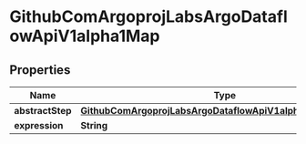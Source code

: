

# GithubComArgoprojLabsArgoDataflowApiV1alpha1Map


## Properties

Name | Type | Description | Notes
------------ | ------------- | ------------- | -------------
**abstractStep** | [**GithubComArgoprojLabsArgoDataflowApiV1alpha1AbstractStep**](GithubComArgoprojLabsArgoDataflowApiV1alpha1AbstractStep.md) |  |  [optional]
**expression** | **String** |  |  [optional]



